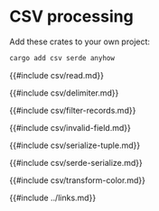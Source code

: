# CSV processing

Add these crates to your own project:

```sh
cargo add csv serde anyhow
```

{{#include csv/read.md}}

{{#include csv/delimiter.md}}

{{#include csv/filter-records.md}}

{{#include csv/invalid-field.md}}

{{#include csv/serialize-tuple.md}}

{{#include csv/serde-serialize.md}}

{{#include csv/transform-color.md}}

{{#include ../links.md}}
